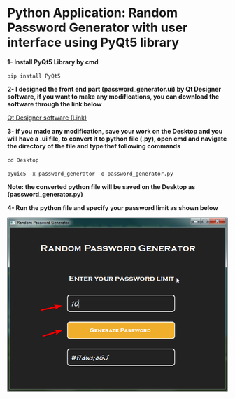 # Python Application: Random Password Generator with user interface using PyQt5 library
**1- Install PyQt5 Library by cmd**

`pip install PyQt5`

**2- I designed the front end part (password_generator.ui) by Qt Designer software, if you want to make any modifications, you can download the software through the link below**

[Qt Designer software (Link)](https://build-system.fman.io/qt-designer-download)

**3- if you made any modification, save your work on the Desktop and you will have a .ui file, to convert it to python file (.py), open cmd and navigate the directory of the file and type thef following commands**

`cd Desktop`

`pyuic5 -x password_generator -o password_generator.py`

**Note: the converted python file will be saved on the Desktop as (password_generator.py)**

**4- Run the python file and specify your password limit as shown below**

![alt text](https://github.com/AI-MOO/PythonProjects/blob/master/T06_passwords_generator_ui/images_for_explaination/1.png)

